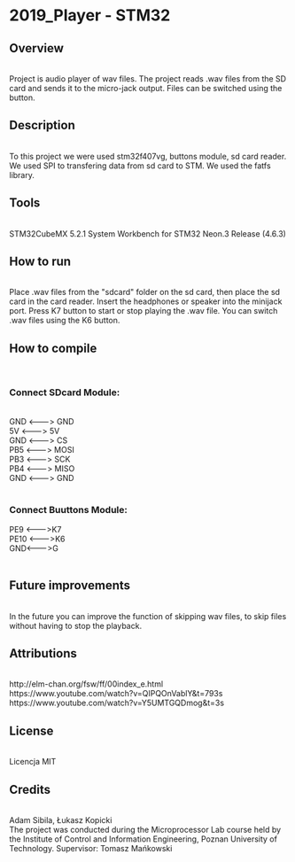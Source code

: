 <h1>2019_Player - STM32</h1>

<h2>Overview </h2>
<br>
Project is  audio player of wav files. The project reads .wav files from the SD card and sends it to the micro-jack output. Files can be switched using the button.
<br>
<h2>Description</h2>
<br>
To this project we were used stm32f407vg, buttons module, sd card reader. We used SPI to transfering data from sd card to STM. We used the fatfs library.
<br>
<h2>Tools</h2>
<br>
STM32CubeMX 5.2.1
System Workbench for STM32 Neon.3 Release (4.6.3)
<br>
<h2>How to run</h2>
<br>
Place .wav files from the "sdcard" folder on the sd card, then place the sd card in the card reader. Insert the headphones or speaker into the minijack port. Press K7 button to start or stop playing the .wav file. You can switch .wav files using the K6 button. 
<br>
<h2>How to compile</h2>
<br>
<h3>Connect SDcard Module:</h3>
<br>
GND <---> GND<br>
5V <---> 5V<br>
GND <---> CS<br>
PB5 <---> MOSI<br>
PB3 <---> SCK<br>
PB4 <---> MISO<br>
GND <---> GND<br>
<br>
<h3>Connect Buuttons Module:</h3>
PE9 <--->K7<br>
PE10 <--->K6<br>
GND<--->G<br>
<br>
<h2>Future improvements</h2>
<br>
In the future you can improve the function of skipping wav files, to skip files without having to stop the playback.
<br>
<h2>Attributions</h2>
<br>
http://elm-chan.org/fsw/ff/00index_e.html
https://www.youtube.com/watch?v=QIPQOnVablY&t=793s
https://www.youtube.com/watch?v=Y5UMTGQDmog&t=3s
<br>
<h2>License</h2>
<br>
Licencja MIT
<br>
<h2>Credits</h2>
<br>
Adam Sibila, Łukasz Kopicki
<br>
The project was conducted during the Microprocessor Lab course held by the Institute of Control and Information Engineering, Poznan University of Technology.
Supervisor: Tomasz Mańkowski